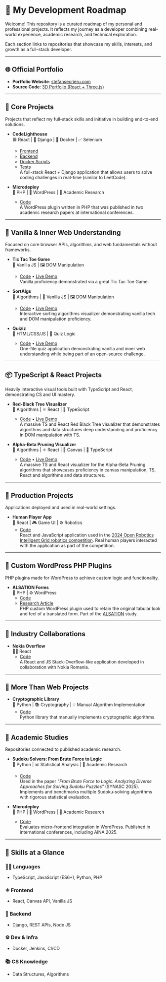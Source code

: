 # 🚀 My Development Roadmap

Welcome! This repository is a curated roadmap of my personal and professional projects. It reflects my journey as a developer combining real-world experience, academic research, and technical exploration.

Each section links to repositories that showcase my skills, interests, and growth as a full-stack developer.

---

## 🌐 Official Portfolio
- **Portfolio Website**: [stefansecrieru.com](https://stefansecrieru.com)
- **Source Code**: [3D Portfolio (React + Three.js)](https://github.com/Stefan3002/3D-Islands-Portfolio)

---

## 🔧 Core Projects
Projects that reflect my full-stack skills and initiative in building end-to-end solutions.

- **CodeLighthouse**  
  🟦 React | 🐍 Django | 🐳 Docker | ✅ Selenium  
  - [Frontend](https://github.com/Stefan3002/CodeLighthouse-Front)  
  - [Backend](https://github.com/Stefan3002/CodeLighthouse-Back)  
  - [Docker Scripts](https://github.com/Stefan3002/CodeLighthouse-Docker)  
  - [Tests](https://github.com/Stefan3002/CodeLighthouse-Tests)  
  A full-stack React + Django application that allows users to solve coding challenges in real-time (similar to LeetCode).

- **Microdeploy**  
  🐘 PHP | 🔌 WordPress | 📄 Academic Research  
  - [Code](https://github.com/Stefan3002/microdeploy)  
  A WordPress plugin written in PHP that was published in two academic research papers at international conferences.

---

## 🎯 Vanilla & Inner Web Understanding
Focused on core browser APIs, algorithms, and web fundamentals without frameworks.

- **Tic Tac Toe Game**  
  🧩 Vanilla JS | 🖼️ DOM Manipulation  
  - [Code](https://github.com/Stefan3002/TicTacGame) • [Live Demo](https://tictacgame.stefansecrieru.com)  
  Vanilla proficiency demonstrated via a great Tic Tac Toe Game.

- **SortAlgs**  
  🔢 Algorithms | 🧩 Vanilla JS | 🖼️ DOM Manipulation  
  - [Code](https://github.com/Stefan3002/SortAlgs) • [Live Demo](https://sortalgs.stefansecrieru.com)  
  Interactive sorting algorithms visualizer demonstrating vanilla tech and DOM manipulation proficiency.

- **Quiziz**  
  📄 HTML/CSS/JS | 🧠 Quiz Logic  
  - [Code](https://github.com/Stefan3002/Quiziz) • [Live Demo](https://quiziz.stefansecrieru.com)  
  One-file quiz application demonstrating vanilla and inner web understanding while being part of an open-source challenge.

---

## 📦 TypeScript & React Projects
Heavily interactive visual tools built with TypeScript and React, demonstrating CS and UI mastery.

- **Red-Black Tree Visualizer**  
  🌳 Algorithms | ⚛️ React | 🔷 TypeScript  
  - [Code](https://github.com/Stefan3002/RBTree-Visualiser) • [Live Demo](https://rbtree.stefansecrieru.com)  
  A massive TS and React Red Black Tree visualizer that demonstrates algorithms and data structures deep understanding and proficiency in DOM manipulation with TS.

- **Alpha-Beta Pruning Visualizer**  
  🌳 Algorithms | ⚛️ React | 🎨 Canvas | 🔷 TypeScript  
  - [Code](https://github.com/Stefan3002/Alpha-Beta-Visualizer) • [Live Demo](https://minmax.stefansecrieru.com)  
  A massive TS and React visualizer for the Alpha-Beta Pruning algorithms that showcases proficiency in canvas manipulation, TS, React and algorithms and data structures.

---

## 🧪 Production Projects
Applications deployed and used in real-world settings.

- **Human Player App**  
  🤖 React | 🎮 Game UI | ⚙️ Robotics  
  - [Code](https://github.com/Stefan3002/SS-Tasks)  
  React and JavaScript application used in the [2024 Open Robotics Intelligent Grid robotics competition](https://www.uvt.ro/en/blog/open-robotics-intelligent-grid-la-cea-de-a-sasea-editie/). Real human players interacted with the application as part of the competition.

---

## 🧪 Custom WordPress PHP Plugins
PHP plugins made for WordPress to achieve custom logic and functionality.

- **ALSATION Forms**  
  🤖 PHP | ⚙️ WordPress  
  - [Code](https://github.com/Stefan3002/SRIM_ALSATION_PLUGIN)
  - [Research Article](https://www.researchgate.net/publication/391438447_Custom_WordPress_Plugin_for_Native-Like_Digital_Health_Literacy_Questionnaires_Supporting_the_ALSATION_Study)  
  PHP custom WordPress plugin used to retain the original tabular look and feel of a translated form. Part of the [ALSATION](https://www.researchgate.net/publication/386052222_ALSATION_Study_Protocol_Romanian_Translation_of_Three_Health_Literacy_Surveys) study.

---

## 🏢 Industry Collaborations

- **Nokia Overflow**  
  🧑‍💼 React  
  - [Code](https://github.com/Stefan3002/Nokia-Overflow)  
  A React and JS Stack-Overflow-like application developed in collaboration with Nokia Romania.

---

## 🔐 More Than Web Projects

- **Cryptographic Library**  
  🔐 Python | 📚 Cryptography | 💡 Manual Algorithm Implementation  
  - [Code](https://github.com/Stefan3002/Cryptographic-Library)  
  Python library that manually implements cryptographic algorithms.

---

## 📄 Academic Studies
Repositories connected to published academic research.

- **Sudoku Solvers: From Brute Force to Logic**  
  🔢 Python | 📊 Statistical Analysis | 📄 Academic Research  
  - [Code](https://github.com/Stefan3002/Sudoku-solvers)  
  Used in the paper *"From Brute Force to Logic: Analyzing Diverse Approaches for Solving Sudoku Puzzles"* (SYNASC 2025). Implements and benchmarks multiple Sudoku-solving algorithms with rigorous statistical evaluation.

- **Microdeploy**  
  🐘 PHP | 🔌 WordPress | 📄 Academic Research  
  - [Code](https://github.com/Stefan3002/microdeploy)  
  Evaluates micro-frontend integration in WordPress. Published in international conferences, including AINA 2025.

---

## 🧠 Skills at a Glance

### 👨‍💻 Languages
- TypeScript, JavaScript (ES6+), Python, PHP

### ⚛️ Frontend
- React, Canvas API, Vanilla JS

### 🐍 Backend
- Django, REST APIs, Node JS

### ⚙️ Dev & Infra
- Docker, Jenkins, CI/CD

### 📚 CS Knowledge
- Data Structures, Algorithms
